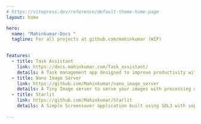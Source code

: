```yaml
---
# https://vitepress.dev/reference/default-theme-home-page
layout: home

hero:
  name: "Mahinkumar-Docs "
  tagline: For all projects at github.com/mahinkumar (WIP)
      

features:
  - title: Task Assistant
    link: https://docs.mahinkumar.com/Task_assistant/
    details: A Task management app designed to improve productivity with automated Scheduling, Organization and Notes.
  - title: Nano Image Server
    link: https://github.com/Mahinkumar/nano_image_server
    details: A Tiny Image server to serve your images with processing on the fly, designed for small to medium case usage. Use for static image delivery network or as a home image storage server.
  - title: Starlit
    link: https://github.com/Mahinkumar/Starlit
    details: A Simple Screensaver application built using SDL3 with support for graphics APIs including OpenGL and Vulkan.
  
---
```


